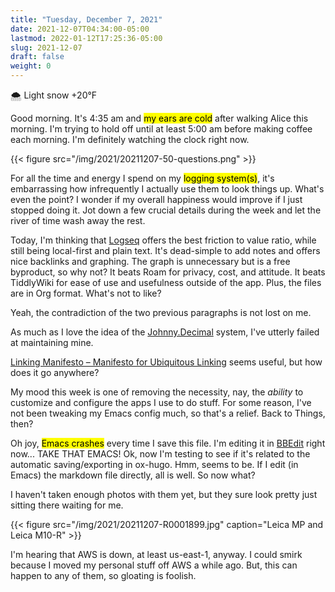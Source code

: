 ```yaml
---
title: "Tuesday, December 7, 2021"
date: 2021-12-07T04:34:00-05:00
lastmod: 2022-01-12T17:25:36-05:00
slug: 2021-12-07
draft: false
weight: 0
---
```


🌨  Light snow +20°F

Good morning. It's 4:35 am and <mark>my ears are cold</mark> after walking Alice this morning. I'm trying to hold off until at least 5:00 am before making coffee each morning. I'm definitely watching the clock right now.

{{< figure src="/img/2021/20211207-50-questions.png" >}}

For all the time and energy I spend on my <mark>logging system(s)</mark>, it's embarrassing how infrequently I actually use them to look things up. What's even the point? I wonder if my overall happiness would improve if I just stopped doing it. Jot down a few crucial details during the week and let the river of time wash away the rest.

Today, I'm thinking that [Logseq](https://logseq.com) offers the best friction to value ratio, while still being local-first and plain text. It's dead-simple to add notes and offers nice backlinks and graphing. The graph is unnecessary but is a free byproduct, so why not? It beats Roam for privacy, cost, and attitude. It beats TiddlyWiki for ease of use and usefulness outside of the app. Plus, the files are in Org format. What's not to like?

Yeah, the contradiction of the two previous paragraphs is not lost on me.

As much as I love the idea of the [Johnny.Decimal](https://johnnydecimal.com) system, I've utterly failed at maintaining mine.

[Linking Manifesto – Manifesto for Ubiquitous Linking](https://linkingmanifesto.org/) seems useful, but how does it go anywhere?

My mood this week is one of removing the necessity, nay, the _ability_ to customize and configure the apps I use to do stuff. For some reason, I've not been tweaking my Emacs config much, so that's a relief. Back to Things, then?

Oh joy, <mark>Emacs crashes</mark> every time I save this file. I'm editing it in [BBEdit](<https://www.barebones.com/products/bbedit/index.html>) right now... TAKE THAT EMACS! Ok, now I'm testing to see if it's related to the automatic saving/exporting in ox-hugo. Hmm, seems to be. If I edit (in Emacs) the markdown file directly, all is well. So now what?

I haven't taken enough photos with them yet, but they sure look pretty just sitting there waiting for me.

{{< figure src="/img/2021/20211207-R0001899.jpg" caption="Leica MP and Leica M10-R" >}}

I'm hearing that AWS is down, at least us-east-1, anyway. I could smirk because I moved my personal stuff off AWS a while ago. But, this can happen to any of them, so gloating is foolish.

[//]: # "Exported with love from a post written in Org mode"
[//]: # "- https://github.com/kaushalmodi/ox-hugo"
